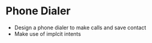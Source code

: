 # Phone Dialer

- Design a phone dialer to make calls and save contact
- Make use of implcit intents
